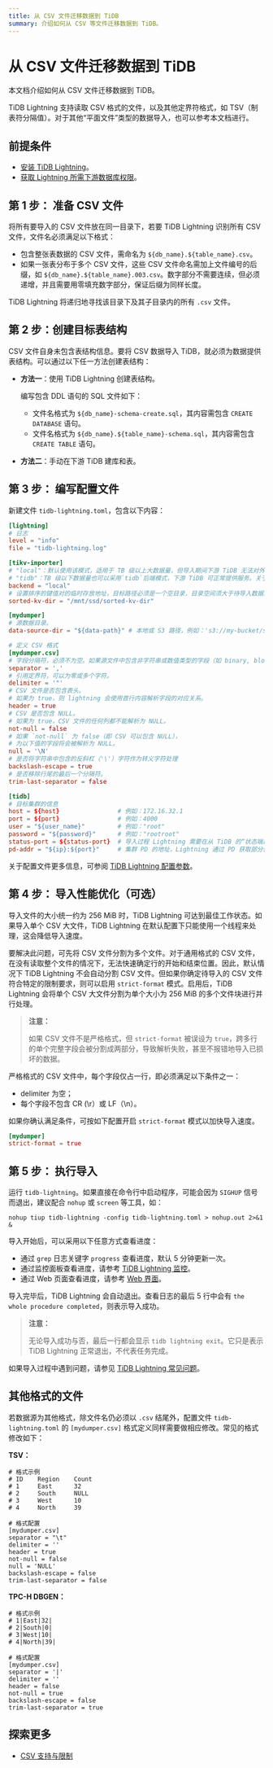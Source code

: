 ```yaml
---
title: 从 CSV 文件迁移数据到 TiDB
summary: 介绍如何从 CSV 等文件迁移数据到 TiDB。
---
```


# 从 CSV 文件迁移数据到 TiDB

本文档介绍如何从 CSV 文件迁移数据到 TiDB。

TiDB Lightning 支持读取 CSV 格式的文件，以及其他定界符格式，如 TSV（制表符分隔值）。对于其他“平面文件”类型的数据导入，也可以参考本文档进行。

## 前提条件

- [安装 TiDB Lightning](/migration-tools.md)。
- [获取 Lightning 所需下游数据库权限](/tidb-lightning/tidb-lightning-faq.md#tidb-lightning-对下游数据库的账号权限要求是怎样的)。

## 第 1 步： 准备 CSV 文件

将所有要导入的 CSV 文件放在同一目录下，若要 TiDB Lightning 识别所有 CSV 文件，文件名必须满足以下格式：

- 包含整张表数据的 CSV 文件，需命名为 `${db_name}.${table_name}.csv`。
- 如果一张表分布于多个 CSV 文件，这些 CSV 文件命名需加上文件编号的后缀，如 `${db_name}.${table_name}.003.csv`。数字部分不需要连续，但必须递增，并且需要用零填充数字部分，保证后缀为同样长度。

TiDB Lightning 将递归地寻找该目录下及其子目录内的所有 `.csv` 文件。

## 第 2 步：创建目标表结构

CSV 文件自身未包含表结构信息。要将 CSV 数据导入 TiDB，就必须为数据提供表结构。可以通过以下任一方法创建表结构：

* **方法一**：使用 TiDB Lightning 创建表结构。

    编写包含 DDL 语句的 SQL 文件如下：

    - 文件名格式为 `${db_name}-schema-create.sql`，其内容需包含 `CREATE DATABASE` 语句。
    - 文件名格式为 `${db_name}.${table_name}-schema.sql`，其内容需包含 `CREATE TABLE` 语句。

* **方法二**：手动在下游 TiDB 建库和表。

## 第 3 步： 编写配置文件

新建文件 `tidb-lightning.toml`，包含以下内容：


```toml
[lightning]
# 日志
level = "info"
file = "tidb-lightning.log"

[tikv-importer]
# "local"：默认使用该模式，适用于 TB 级以上大数据量，但导入期间下游 TiDB 无法对外提供服务。
# "tidb"：TB 级以下数据量也可以采用`tidb`后端模式，下游 TiDB 可正常提供服务。关于后端模式更多信息请参阅：https://docs.pingcap.com/tidb/stable/tidb-lightning-backends
backend = "local"
# 设置排序的键值对的临时存放地址，目标路径必须是一个空目录，目录空间须大于待导入数据集的大小，建议设为与 `data-source-dir` 不同的磁盘目录并使用闪存介质，独占 IO 会获得更好的导入性能
sorted-kv-dir = "/mnt/ssd/sorted-kv-dir"

[mydumper]
# 源数据目录。
data-source-dir = "${data-path}" # 本地或 S3 路径，例如：'s3://my-bucket/sql-backup?region=us-west-2'

# 定义 CSV 格式
[mydumper.csv]
# 字段分隔符，必须不为空。如果源文件中包含非字符串或数值类型的字段（如 binary, blob, bit 等），则不建议源文件使用默认的“,”简单分隔符，推荐“|+|”等非常见字符组合
separator = ','
# 引用定界符，可以为零或多个字符。
delimiter = '"'
# CSV 文件是否包含表头。
# 如果为 true，则 lightning 会使用首行内容解析字段的对应关系。
header = true
# CSV 是否包含 NULL。
# 如果为 true，CSV 文件的任何列都不能解析为 NULL。
not-null = false
# 如果 `not-null` 为 false（即 CSV 可以包含 NULL），
# 为以下值的字段将会被解析为 NULL。
null = '\N'
# 是否将字符串中包含的反斜杠（'\'）字符作为转义字符处理
backslash-escape = true
# 是否移除行尾的最后一个分隔符。
trim-last-separator = false

[tidb]
# 目标集群的信息
host = ${host}                # 例如：172.16.32.1
port = ${port}                # 例如：4000
user = "${user_name}"         # 例如："root"
password = "${password}"      # 例如："rootroot"
status-port = ${status-port}  # 导入过程 Lightning 需要在从 TiDB 的“状态端口”获取表结构信息，例如：10080
pd-addr = "${ip}:${port}"     # 集群 PD 的地址，Lightning 通过 PD 获取部分信息，例如 172.16.31.3:2379。当 backend = "local" 时 status-port 和 pd-addr 必须正确填写，否则导入将出现异常。
```

关于配置文件更多信息，可参阅 [TiDB Lightning 配置参数](/tidb-lightning/tidb-lightning-configuration.md)。

## 第 4 步： 导入性能优化（可选）

导入文件的大小统一约为 256 MiB 时，TiDB Lightning 可达到最佳工作状态。如果导入单个 CSV 大文件，TiDB Lightning 在默认配置下只能使用一个线程来处理，这会降低导入速度。

要解决此问题，可先将 CSV 文件分割为多个文件。对于通用格式的 CSV 文件，在没有读取整个文件的情况下，无法快速确定行的开始和结束位置。因此，默认情况下 TiDB Lightning 不会自动分割 CSV 文件。但如果你确定待导入的 CSV 文件符合特定的限制要求，则可以启用 `strict-format` 模式。启用后，TiDB Lightning 会将单个 CSV 大文件分割为单个大小为 256 MiB 的多个文件块进行并行处理。

> **注意：**
>
> 如果 CSV 文件不是严格格式，但 `strict-format` 被误设为 `true`，跨多行的单个完整字段会被分割成两部分，导致解析失败，甚至不报错地导入已损坏的数据。

严格格式的 CSV 文件中，每个字段仅占一行，即必须满足以下条件之一：

- delimiter 为空；
- 每个字段不包含 CR (\\r）或 LF（\\n）。

如果你确认满足条件，可按如下配置开启 `strict-format` 模式以加快导入速度。

```toml
[mydumper]
strict-format = true
```

## 第 5 步： 执行导入

运行 `tidb-lightning`。如果直接在命令行中启动程序，可能会因为 `SIGHUP` 信号而退出，建议配合 `nohup` 或 `screen` 等工具，如：


```shell
nohup tiup tidb-lightning -config tidb-lightning.toml > nohup.out 2>&1 &
```

导入开始后，可以采用以下任意方式查看进度：

- 通过 `grep` 日志关键字 `progress` 查看进度，默认 5 分钟更新一次。
- 通过监控面板查看进度，请参考 [TiDB Lightning 监控](/tidb-lightning/monitor-tidb-lightning.md)。
- 通过 Web 页面查看进度，请参考 [Web 界面](/tidb-lightning/tidb-lightning-web-interface.md)。

导入完毕后，TiDB Lightning 会自动退出。查看日志的最后 5 行中会有 `the whole procedure completed`，则表示导入成功。

> **注意：**
>
> 无论导入成功与否，最后一行都会显示 `tidb lightning exit`。它只是表示 TiDB Lightning  正常退出，不代表任务完成。

如果导入过程中遇到问题，请参见 [TiDB Lightning 常见问题](/tidb-lightning/tidb-lightning-faq.md)。

## 其他格式的文件

若数据源为其他格式，除文件名仍必须以 `.csv` 结尾外，配置文件 `tidb-lightning.toml` 的 `[mydumper.csv]` 格式定义同样需要做相应修改。常见的格式修改如下：

**TSV：**

```
# 格式示例
# ID    Region    Count
# 1     East      32
# 2     South     NULL
# 3     West      10
# 4     North     39

# 格式配置
[mydumper.csv]
separator = "\t"
delimiter = ''
header = true
not-null = false
null = 'NULL'
backslash-escape = false
trim-last-separator = false
```

**TPC-H DBGEN：**

```
# 格式示例
# 1|East|32|
# 2|South|0|
# 3|West|10|
# 4|North|39|

# 格式配置
[mydumper.csv]
separator = '|'
delimiter = ''
header = false
not-null = true
backslash-escape = false
trim-last-separator = true
```

## 探索更多

- [CSV 支持与限制](/tidb-lightning/migrate-from-csv-using-tidb-lightning.md)
